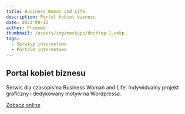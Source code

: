 ```yaml
---
title: Business Woman and Life
description: Portal kobiet biznesu
date: 2022-09-15
author: Przemek
thumbnail: /assets/img/mockups/desktop-1.webp
tags:
  - Serwisy internetowe
  - Portale internetowe
---
```


## Portal kobiet biznesu

Serwis dla czasopisma Business Woman and Life. Indywidualny projekt graficzny i dedykowany motyw na Wordpressa. 

<a href="https://businesswomanlife.pl/" title="Zobacz online" target="_blank" class="button" rel="nofollow">Zobacz online</a>
